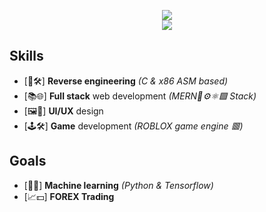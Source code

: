 <p align="center">
  <img src="https://github-readme-stats.vercel.app/api?username=Upbolt&&show_icons=true&title_color=ffffff&icon_color=bb2acf&text_color=daf7dc&bg_color=151515"/>
  <br />
  <img src="https://github-readme-stats.vercel.app/api/top-langs/?username=Upbolt&title_color=ffffff&icon_color=bb2acf&text_color=daf7dc&bg_color=151515)](https://github.com/anuraghazra/github-readme-stats"/>
</p>

## Skills
- [🔄🛠️] **Reverse engineering** *(C & x86 ASM based)*
- [📚🌐] **Full stack** web development *(MERN🍃⚙️⚛️🟩 Stack)*
- [🖼️🥰] **UI/UX** design
- [🕹️🛠️] **Game** development *(ROBLOX game engine 🟥)*

## Goals
- [🤖🧠] **Machine learning** *(Python & Tensorflow)*
- [📈💵] **FOREX Trading**
